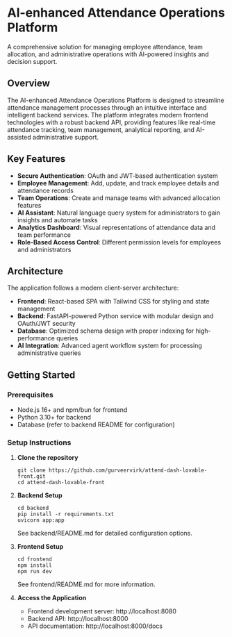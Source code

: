 # AI-enhanced Attendance Operations Platform

A comprehensive solution for managing employee attendance, team allocation, and administrative operations with AI-powered insights and decision support.

## Overview

The AI-enhanced Attendance Operations Platform is designed to streamline attendance management processes through an intuitive interface and intelligent backend services. The platform integrates modern frontend technologies with a robust backend API, providing features like real-time attendance tracking, team management, analytical reporting, and AI-assisted administrative support.

## Key Features

- **Secure Authentication**: OAuth and JWT-based authentication system
- **Employee Management**: Add, update, and track employee details and attendance records
- **Team Operations**: Create and manage teams with advanced allocation features
- **AI Assistant**: Natural language query system for administrators to gain insights and automate tasks
- **Analytics Dashboard**: Visual representations of attendance data and team performance
- **Role-Based Access Control**: Different permission levels for employees and administrators

## Architecture

The application follows a modern client-server architecture:

- **Frontend**: React-based SPA with Tailwind CSS for styling and state management
- **Backend**: FastAPI-powered Python service with modular design and OAuth/JWT security
- **Database**: Optimized schema design with proper indexing for high-performance queries
- **AI Integration**: Advanced agent workflow system for processing administrative queries

## Getting Started

### Prerequisites

- Node.js 16+ and npm/bun for frontend
- Python 3.10+ for backend
- Database (refer to backend README for configuration)

### Setup Instructions

1. **Clone the repository**
   ```
   git clone https://github.com/gurveervirk/attend-dash-lovable-front.git
   cd attend-dash-lovable-front
   ```

2. **Backend Setup**
   ```
   cd backend
   pip install -r requirements.txt
   uvicorn app:app
   ```
   See backend/README.md for detailed configuration options.

3. **Frontend Setup**
   ```
   cd frontend
   npm install
   npm run dev
   ```
   See frontend/README.md for more information.

4. **Access the Application**
   - Frontend development server: http://localhost:8080
   - Backend API: http://localhost:8000
   - API documentation: http://localhost:8000/docs